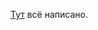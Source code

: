 [Тут](https://github.com/light-hat/tcp-client-server/blob/master/docs/%D0%9A%D1%83%D1%80%D1%81%D0%BE%D0%B2%D0%B0%D1%8F%20%D0%9F%D0%97.pdf) всё написано.
